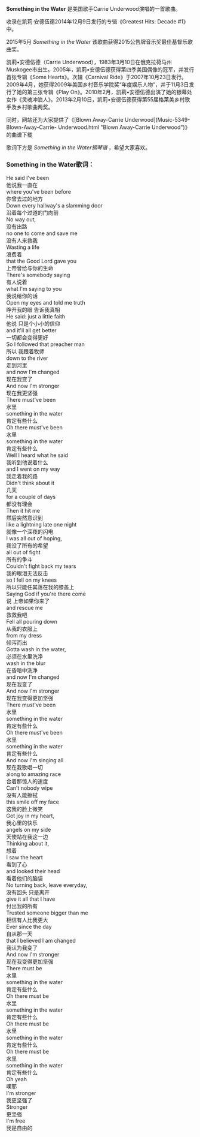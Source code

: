 

**Something in the Water** 是美国歌手Carrie Underwood演唱的一首歌曲。  
  
收录在凯莉·安德伍德2014年12月9日发行的专辑《Greatest Hits: Decade #1》中。  
  
2015年5月 _Something in the Water_ 该歌曲获得2015公告牌音乐奖最佳基督乐歌曲奖。  
  
凯莉•安德伍德（Carrie
Underwood），1983年3月10日在俄克拉荷马州Muskogee市出生。2005年，凯莉•安德伍德获得第四季美国偶像的冠军，并发行首张专辑《Some
Hearts》。次辑《Carnival
Ride》于2007年10月23日发行。2009年4月，她获得2009年美国乡村音乐学院奖“年度娱乐人物”，并于11月3日发行了她的第三张专辑《Play
On》。2010年2月，凯莉•安德伍德出演了她的银幕处女作《灵魂冲浪人》。2013年2月10日，凯莉•安德伍德获得第55届格莱美乡村歌手及乡村歌曲两奖。  
  
同时，网站还为大家提供了《[Blown Away-Carrie Underwood](Music-5349-Blown-Away-Carrie-
Underwood.html "Blown Away-Carrie Underwood")》的曲谱下载  
  
歌词下方是 _Something in the Water钢琴谱_ ，希望大家喜欢。

### Something in the Water歌词：

He said I've been  
他说我一直在  
where you've been before  
你曾去过的地方  
Down every hallway's a slamming door  
沿着每个过道的门向前  
No way out,  
没有出路  
no one to come and save me  
没有人来救我  
Wasting a life  
浪费着  
that the Good Lord gave you  
上帝曾给与你的生命  
There's somebody saying  
有人说着  
what I'm saying to you  
我说给你的话  
Open my eyes and told me truth  
睁开我的眼 告诉我真相  
He said: just a little faith  
他说 只是个小小的信仰  
and it'll all get better  
一切都会变得更好  
So I followed that preacher man  
所以 我跟着牧师  
down to the river  
走到河里  
and now I'm changed  
现在我变了  
And now I'm stronger  
现在我更坚强  
There must've been  
水里  
something in the water  
肯定有些什么  
Oh there must've been  
水里  
something in the water  
肯定有些什么  
Well I heard what he said  
我听到他说着什么  
and I went on my way  
我走着我的路  
Didn't think about it  
几天  
for a couple of days  
都没有理会  
Then it hit me  
然后突然意识到  
like a lightning late one night  
就像一个深夜的闪电  
I was all out of hoping,  
我没了所有的希望  
all out of fight  
所有的争斗  
Couldn't fight back my tears  
我的眼泪无法反击  
so I fell on my knees  
所以只能任其落在我的膝盖上  
Saying God if you're there come  
说 上帝如果你来了  
and rescue me  
救救我吧  
Fell all pouring down  
从我的衣服上  
from my dress  
倾泻而出  
Gotta wash in the water,  
必须在水里洗净  
wash in the blur  
在昏暗中洗净  
and now I'm changed  
现在我变了  
And now I'm stronger  
现在我变得更加坚强  
There must've been  
水里  
something in the water  
肯定有些什么  
Oh there must've been  
水里  
something in the water  
肯定有些什么  
And now I'm singing all  
现在我歌唱一切  
along to amazing race  
合着那惊人的速度  
Can't nobody wipe  
没有人能擦拭  
this smile off my face  
这我的脸上微笑  
Got joy in my heart,  
我心里的快乐  
angels on my side  
天使站在我这一边  
Thinking about it,  
想着  
I saw the heart  
看到了心  
and looked their head  
看着他们的脑袋  
No turning back, leave everyday,  
没有回头 只是离开  
give it all that I have  
付出我的所有  
Trusted someone bigger than me  
相信有人比我更大  
Ever since the day  
自从那一天  
that I believed I am changed  
我认为我变了  
And now I'm stronger  
现在我变得更加坚强  
There must be  
水里  
something in the water  
肯定有些什么  
Oh there must be  
水里  
something in the water  
肯定有些什么  
Oh there must be  
水里  
something in the water  
肯定有些什么  
Oh there must be  
水里  
something in the water  
肯定有些什么  
Oh yeah  
噢耶  
I'm stronger  
我更坚强了  
Stronger  
更坚强  
I'm free  
我是自由的

